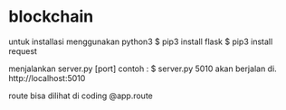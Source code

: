 # blockchain
untuk installasi menggunakan python3
$ pip3 install flask
$ pip3 install request

menjalankan server.py [port]
contoh : $ server.py 5010
akan berjalan di.
http://localhost:5010

route bisa dilihat di coding
@app.route
